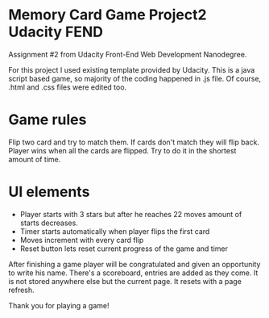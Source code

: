 # Memory Card Game Project2 Udacity FEND
Assignment #2 from Udacity Front-End Web Development Nanodegree.

For this project I used existing template provided by Udacity. This is a java script based game, so majority of the coding happened in .js file. Of course, .html and .css files were edited too.

# Game rules
Flip two card and try to match them. If cards don't match they will flip back. Player wins when all the cards are flipped. Try to do it in the shortest amount of time.

# UI elements
* Player starts with 3 stars but after he reaches 22 moves amount of starts decreases.
* Timer starts automatically when player flips the first card
* Moves increment with every card flip
* Reset button lets reset current progress of the game and timer

After finishing a game player will be congratulated and given an opportunity to write his name.
There's a scoreboard, entries are added as they come. It is not stored anywhere else but the current page. It resets with a page refresh.

Thank you for playing a game!
